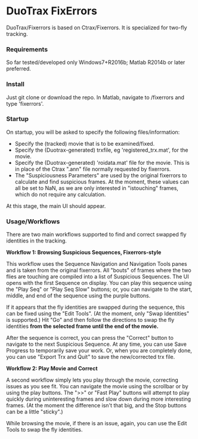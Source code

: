 # DuoTrax FixErrors #

DuoTrax/Fixerrors is based on Ctrax/Fixerrors. It is specialized for two-fly tracking.

### Requirements ###

So far tested/developed only Windows7+R2016b; Matlab R2014b or later preferred.

### Install ###

Just git clone or download the repo. In Matlab, navigate to <DuoTraxFixErrors>/fixerrors and type 'fixerrors'.

### Startup ###

On startup, you will be asked to specify the following files/information:

* Specify the (tracked) movie that is to be examined/fixed.
* Specify the (Duotrax-generated) trxfile, eg 'registered_trx.mat', for the movie.
* Specify the (Duotrax-generated) 'roidata.mat' file for the movie. This is in place of the Ctrax ".ann" file normally requested by fixerrors.
* The "Suspiciousness Parameters" are used by the original fixerrors to calculate and find suspicious frames. At the moment, these values can all be set to NaN, as we are only interested in "istouching" frames, which do not require any calculation.

At this stage, the main UI should appear.

### Usage/Workflows ###

There are two main workflows supported to find and correct swapped fly identities in the tracking.

**Workflow 1: Browsing Suspicious Sequences, Fixerrors-style**

This workflow uses the Sequence Navigation and Navigation Tools panes and is taken from the original fixerrors. All "bouts" of frames where the two flies are touching are compiled into a list of Suspicious Sequences. The UI opens with the first Sequence on display. You can play this sequence using the "Play Seq" or "Play Seq Slow" buttons; or, you can navigate to the start, middle, and end of the sequence using the purple buttons.

If it appears that the fly identities are swapped during the sequence, this can be fixed using the "Edit Tools". (At the moment, only "Swap Identities" is supported.) Hit "Go" and then follow the directions to swap the fly identities **from the selected frame until the end of the movie.**

After the sequence is correct, you can press the "Correct" button to navigate to the next Suspicious Sequence. At any time, you can use Save Progress to temporarily save your work. Or, when you are completely done, you can use "Export Trx and Quit" to save the new/corrected trx file.

**Workflow 2: Play Movie and Correct**

A second workflow simply lets you play through the movie, correcting issues as you see fit. You can navigate the movie using the scrollbar or by using the play buttons. The ">>" or "Fast Play" buttons will attempt to play quickly during uninteresting frames and slow down during more interesting frames. (At the moment the difference isn't that big, and the Stop buttons can be a little "sticky".) 

While browsing the movie, if there is an issue, again, you can use the Edit Tools to swap the fly identities.